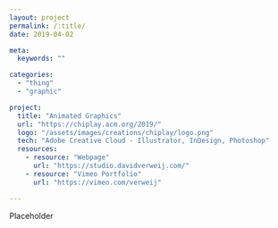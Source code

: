 ```yaml
---
layout: project
permalink: /:title/
date: 2019-04-02

meta:
  keywords: ""

categories:
  - "thing"
  - "graphic"

project:
  title: "Animated Graphics"
  url: "https://chiplay.acm.org/2019/"
  logo: "/assets/images/creations/chiplay/logo.png"
  tech: "Adobe Creative Cloud - Illustrator, InDesign, Photoshop"
  resources:
    - resource: "Webpage"
      url: "https://studio.davidverweij.com/"
    - resource: "Vimeo Portfolio"
      url: "https://vimeo.com/verweij"

---
```

<p>Placeholder</p>
